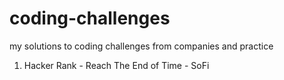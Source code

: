 # coding-challenges
my solutions to coding challenges from companies and practice

1) Hacker Rank - Reach The End of Time - SoFi
